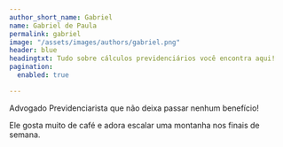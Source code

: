```yaml
---
author_short_name: Gabriel
name: Gabriel de Paula
permalink: gabriel
image: "/assets/images/authors/gabriel.png"
header: blue
headingtxt: Tudo sobre cálculos previdenciários você encontra aqui!
pagination:
  enabled: true

---
```

Advogado Previdenciarista que não deixa passar nenhum benefício!

Ele gosta muito de café e adora escalar uma montanha nos finais de semana.
